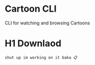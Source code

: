 # Cartoon CLI
CLI for watching and browsing Cartoons


# H1 Downlaod 
`shut up im working on it baka 📋`  
  
